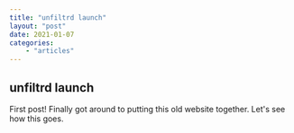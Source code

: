 ```yaml
---
title: "unfiltrd launch"
layout: "post"
date: 2021-01-07
categories: 
    - "articles"
---
```


## unfiltrd launch
First post! Finally got around to putting this old website together. Let's see how this goes.